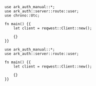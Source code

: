 ```rust,skt-create-ok
use ark_auth_manual::*;
use ark_auth::server::route::user;
use chrono::Utc;

fn main() {{
    let client = reqwest::Client::new();

    {}
}}
```

```rust,skt-create-forbidden
use ark_auth_manual::*;
use ark_auth::server::route::user;

fn main() {{
    let client = reqwest::Client::new();

    {}
}}
```
